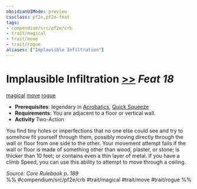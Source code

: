 ```yaml
---
obsidianUIMode: preview
cssclass: pf2e,pf2e-feat
tags:
- compendium/src/pf2e/crb
- trait/magical
- trait/move
- trait/rogue
aliases: ["Implausible Infiltration"]
---
```

# Implausible Infiltration  [>>](rules/core-rulebook/chapter-9-playing-the-game.md#Actions "Two-Action") *Feat 18*  
[magical](rules/traits/magical.md "Magical Item Trait")  [move](rules/traits/move.md "Move Combat Trait")  [rogue](rules/traits/rogue.md "Rogue Class Trait")  

- **Prerequisites**: legendary in [Acrobatics](compendium/skills.md#Acrobatics), [Quick Squeeze](compendium/feats/quick-squeeze.md)
- **Requirements**: You are adjacent to a floor or vertical wall.
- **Activity** Two-Action

You find tiny holes or imperfections that no one else could see and try to somehow fit yourself through them, possibly moving directly through the wall or floor from one side to the other. Your movement attempt fails if the wall or floor is made of something other than wood, plaster, or stone; is thicker than 10 feet; or contains even a thin layer of metal. If you have a climb Speed, you can use this ability to attempt to move through a ceiling.

*Source: Core Rulebook p. 189*  
%% #compendium/src/pf2e/crb #trait/magical #trait/move #trait/rogue %%